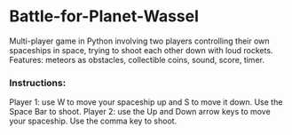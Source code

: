 # Battle-for-Planet-Wassel

Multi-player game in Python involving two players controlling their own spaceships in space, trying to shoot each other down with loud rockets. Features: meteors as obstacles, collectible coins, sound, score, timer.

### Instructions:
Player 1: use W to move your spaceship up and S to move it down. Use the Space Bar to shoot.
Player 2: use the Up and Down arrow keys to move your spaceship. Use the comma key to shoot.
